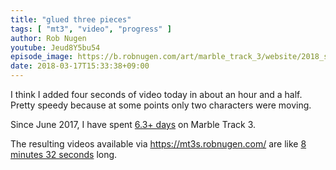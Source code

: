 ```yaml
---
title: "glued three pieces"
tags: [ "mt3", "video", "progress" ]
author: Rob Nugen
youtube: Jeud8Y5bu54
episode_image: https://b.robnugen.com/art/marble_track_3/website/2018_sep_02_mt3_placeholder.png
date: 2018-03-17T15:33:38+09:00
---
```


I think I added four seconds of video today in about an hour and a
half. Pretty speedy because at some points only two characters were
moving.

Since June 2017, I have spent
[6.3+ days](
http://grun1.com/utils/timeCalc.html?t1=4:14:42&c1=June%202017%204:14:42&t2=10:16:10&c2=July%202017%2010:16:10&t3=26:12:06&c3=Aug%202017%2026:12:06&t4=29:46:54&c4=Sep%202017%2029:46:54&t5=14:55:11&c5=Oct%202017%2014:55:11&t6=29:39:56&c6=Nov%202017%2029:39:56&t7=6:02:28&c7=Dec%202017%206:02:28&t8=18:05:28&c8=Jan%202018%2018:05:28&t9=10:24:08&c9=Feb%202018%2010:24:08&t10=55:08&c10=2%20March%202018&t11=33:53&c11=5%20March%202018&t12=1:09:40&c12=5%20March%202018&t13=1:45:08&c13=17%20March%202018&mode=0&fs3=1&ft2=1&f3t1=1&f4t0=1&d=:&o10=1&fps=
) on Marble Track 3.

The resulting videos available via https://mt3s.robnugen.com/ are like
[8 minutes 32 seconds](
http://grun1.com/utils/timeCalc.html?t1=1:08&c1=skeleton%20arrives&t2=1:40&c2=oops%20after%20drawing%20circle%20on%20stage&t3=1:31&c3=attached%20bearing%20to%20stage&t4=2:03&c4=big%20curve%20ball&t5=1:57&c5=look%20at%20me&t6=0:13&c6=glued%20three%20pieces&mode=0&fs3=1&ft2=1&f3t1=1&f4t0=1&d=:&o1=1&fps=
) long.
